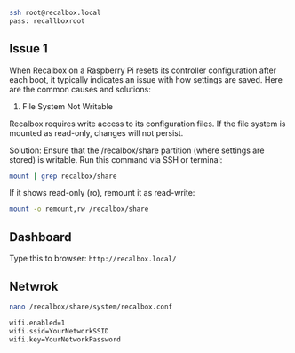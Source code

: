 ```sh
ssh root@recalbox.local
pass: recallboxroot
```

## Issue 1
When Recalbox on a Raspberry Pi resets its controller configuration after each boot, it typically indicates an issue with how settings are saved. Here are the common causes and solutions:
1. File System Not Writable

Recalbox requires write access to its configuration files. If the file system is mounted as read-only, changes will not persist.

Solution: Ensure that the /recalbox/share partition (where settings are stored) is writable. Run this command via SSH or terminal:
```sh
mount | grep recalbox/share
```

If it shows read-only (ro), remount it as read-write:

```sh
mount -o remount,rw /recalbox/share
```

## Dashboard

Type this to browser: `http://recalbox.local/`


## Netwrok

```sh
nano /recalbox/share/system/recalbox.conf

wifi.enabled=1
wifi.ssid=YourNetworkSSID
wifi.key=YourNetworkPassword
```
